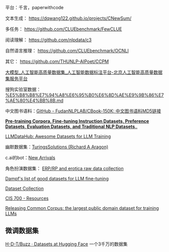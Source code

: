
平台：千言，paperwithcode


文本生成： https://dqwang122.github.io/projects/CNewSum/

多任务： https://github.com/CLUEbenchmark/FewCLUE

阅读理解： https://github.com/nlpdata/c3

自然语言推理： https://github.com/CLUEbenchmark/OCNLI

其它： https://github.com/THUNLP-AIPoet/CCPM

[大模型\_人工智能高质量数据集\_人工智能数据标注平台-北京人工智能高质量数据集服务平台](http://dataset.baiia.org.cn/datasets/list-5.html)

搜狗实验室数据：[%E5%B8%B8%E7%94%A8%E6%95%B0%E6%8D%AE%E9%9B%86%E7%AE%80%E4%BB%8B.md](https://github.com/duoergun0729/nlp/blob/master/%E5%B8%B8%E7%94%A8%E6%95%B0%E6%8D%AE%E9%9B%86%E7%AE%80%E4%BB%8B.md)

中文图书语料：[GitHub - FudanNLPLAB/CBook-150K: 中文图书语料MD5链接](https://github.com/FudanNLPLAB/CBook-150K)


[**Pre-training Corpora, Fine-tuning Instruction Datasets, Preference Datasets, Evaluation Datasets, and Traditional NLP Datasets**..](https://github.com/lmmlzn/Awesome-LLMs-Datasets)

[LLMDataHub: Awesome Datasets for LLM Training](https://github.com/Zjh-819/LLMDataHub)

幽默数据集：[TuringsSolutions (Richard A Aragon)](https://huggingface.co/TuringsSolutions)

c.ai的bot：[New Arrivals](https://rentry.org/cai-list)

角色扮演数据集： [ERP/RP and erotica raw data collection](https://rentry.org/qib8f)

[Dampf's list of good datasets for LLM fine-tuning](https://rentry.org/datasets-llm)

[Dataset Collection](https://rentry.co/cvmbb)

[CIS 700 - Resources](https://interactive-fiction-class.org/resources.html)

[Releasing Common Corpus: the largest public domain dataset for training LLMs](https://huggingface.co/blog/Pclanglais/common-corpus)

## 微调数据集

[H-D-T/Buzz · Datasets at Hugging Face](https://huggingface.co/datasets/H-D-T/Buzz) 一个3千万的数据集

